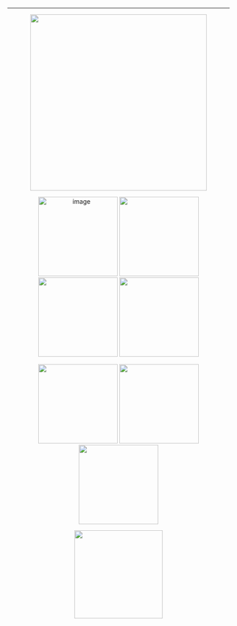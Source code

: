 ---

<p align="center">    
<img width=400 src="https://github.com/kartticus/kartticus/assets/100049393/7d21e629-bf23-4137-ab6f-80d925c0d53b">
</p>

<p align="center">
<img width=180 src="https://64.media.tumblr.com/b94ac342feabaf9a17622e93b9f85009/2e3bc9b1ab2687d6-b3/s500x750/a98422becc0cad7791853ef607f428b655a27e6a.gifv" alt="image"/> <img width=180 src="https://github.com/kartticus/kartticus/assets/100049393/51690024-0246-4c5e-b01a-0452cc093308"/> <img width=180 src="https://64.media.tumblr.com/f015478727328d3a6aa71ae7ad3314ea/6f9e7505f82bc822-4c/s250x400/f73bd64e066b481d2b0a16161565dc9139023a98.gifv"/> <img width=180 src="https://64.media.tumblr.com/ca9b734b865fc31ffdaf4b113fab8dd9/5ad290afbc07d9a4-e5/s250x400/bd68ebe9b99853f4f9993862959d6f09288bf3ed.gifv"/>
</p>

<p align="center">
<img width=180 src="https://64.media.tumblr.com/cd076c011948c7e4847449e94b75f96f/a364ac8eef42b0d9-43/s250x400/a3aebe832db873ddb856900bc32f69c200f897f4.gifv"/> <img width=180 src="https://github.com/kartticus/kartticus/assets/100049393/da4690c2-2621-4957-b22c-da159779c96f"> <img width=180 src="https://64.media.tumblr.com/1a355125f895a5a0f699875df0b8484f/d0fce0ea0832972f-5e/s250x400/55aadf35c0241b55ea0ec795a0209a26ed397d25.gifv"/>
</p>

<p align="center">
<img width=200 src="https://64.media.tumblr.com/c6edf1a0d593c95a79e2c017cbe9607f/ecd38cf95304104f-6d/s250x400/e7815826cc5406c14d6146d75223f28d5e3b4b09.gif"/>
</p>


